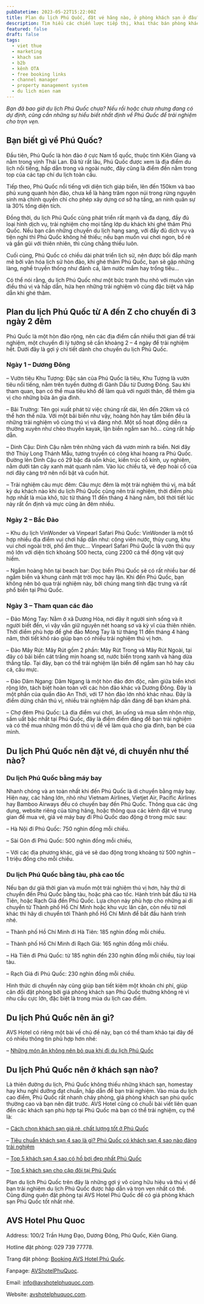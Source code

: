 ```yaml
---
pubDatetime: 2023-05-22T15:22:00Z
title: Plan du lịch Phú Quốc, đặt vé hãng nào, ở phòng khách sạn ở đâu?
description: Tìm hiểu các chiến lược tiếp thị, khai thác bán phòng khách sạn hiệu quả trong chuỗi bài viết sau của nhavantuonglai để áp dụng và đem lại hiệu quả thiết thực cho giải pháp của bạn.
featured: false
draft: false
tags:
  - viet thue
  - marketing
  - khach san
  - b2b
  - kênh OTA
  - free booking links
  - channel manager
  - property management system
  - du lich mien nam
---
```


_Bạn đã bao giờ du lịch Phú Quốc chưa? Nếu rồi hoặc chưa nhưng đang có dự định, cũng cần những sự hiểu biết nhất định về Phú Quốc để trải nghiệm cho trọn vẹn._

## Bạn biết gì về Phú Quốc?

Đầu tiên, Phú Quốc là hòn đảo ở cực Nam tổ quốc, thuộc tỉnh Kiên Giang và nằm trong vịnh Thái Lan. Đã từ rất lâu, Phú Quốc được xem là địa điểm du lịch nổi tiếng, hấp dẫn trong và ngoài nước, đây cũng là điểm đến nằm trong top của các tạp chí du lịch toàn cầu.

Tiếp theo, Phú Quốc nổi tiếng với diện tích giáp biển, lên đến 150km và bao phủ xung quanh hòn đảo, chưa kể là hàng trăm ngọn núi trong rừng nguyên sinh mà chính quyền chỉ cho phép xây dựng cơ sở hạ tầng, an ninh quân sự là 30% tổng diện tích.

Đồng thời, du lịch Phú Quốc cũng phát triển rất mạnh và đa dạng, đầy đủ loại hình dịch vụ, trải nghiệm cho mọi tầng lớp du khách khi ghé thăm Phú Quốc. Nếu bạn cần những chuyến du lịch hạng sang, với đầy đủ dịch vụ và tiện nghi thì Phú Quốc không hề thiếu; nếu bạn muốn vui chơi ngon, bổ rẻ và gần gũi với thiên nhiên, thì cũng chẳng thiếu luôn.

Cuối cùng, Phú Quốc có chiều dài phát triển lịch sử, nên được bồi đắp mạnh mẽ bởi văn hóa lịch sử hòn đảo, khi ghé thăm Phú Quốc, bạn sẽ gặp những làng, nghề truyền thống như đánh cá, làm nước mắm hay trồng tiêu…

Có thể nói rằng, du lịch Phú Quốc như một bức tranh thu nhỏ với muôn vàn điều thú vị và hấp dẫn, hứa hẹn những trải nghiệm vô cùng đặc biệt và hấp dẫn khi ghé thăm.

## Plan du lịch Phú Quốc từ A đến Z cho chuyến đi 3 ngày 2 đêm

Phú Quốc là một hòn đảo rộng, nên các địa điểm cần nhiều thời gian để trải nghiệm, một chuyến đi lý tưởng sẽ cần khoảng 2 – 4 ngày để trải nghiệm hết. Dưới đây là gợi ý chi tiết dành cho chuyến du lịch Phú Quốc.

### Ngày 1 – Dương Đông

– Vườn tiêu Khu Tượng: Đặc sản của Phú Quốc là tiêu, Khu Tượng là vườn tiêu nổi tiếng, nằm trên tuyến đường đi Gành Dầu từ Dương Đông. Sau khi tham quan, bạn có thể mua tiêu khô để làm quà với người thân, để thêm gia vị cho những bữa ăn gia đình.

– Bãi Trường: Tên gọi xuất phát từ việc chúng rất dài, lên đến 20km và có thể hơn thế nữa. Với một bãi biển như vậy, hoàng hôn hay tắm biển đều là những trải nghiệm vô cùng thú vị và đáng nhớ. Một số hoạt động diễn ra thường xuyên như chèo thuyền kayak, lặn biển ngắm san hô… cũng rất hấp dẫn.

– Dinh Cậu: Dinh Cậu nằm trên những vách đá vươn mình ra biển. Nơi đây thờ Thủy Long Thánh Mẫu, tương truyền có công khai hoang ra Phú Quốc. Đường lên Dinh Cậu có 29 bậc đá uốn khúc, kiến ​​trúc cổ kính, uy nghiêm, nằm dưới tán cây xanh mát quanh năm. Vào lúc chiều tà, vẻ đẹp hoài cổ của nơi đây càng trở nên nổi bật và cuốn hút.

– Trải nghiệm câu mực đêm: Câu mực đêm là một trải nghiệm thú vị, mà bất kỳ du khách nào khi du lịch Phú Quốc cũng nên trải nghiệm, thời điểm phù hợp nhất là mùa khô, tức từ tháng 11 đến tháng 4 hàng năm, bởi thời tiết lúc này rất ổn định và mực cũng ăn đêm nhiều.

### Ngày 2 – Bắc Đảo

– Khu du lịch VinWonder và Vinpearl Safari Phú Quốc: VinWonder là một tổ hợp nhiều địa điểm vui chơi hấp dẫn như: công viên nước, thủy cung, khu vui chơi ngoài trời, phố ẩm thực… Vinpearl Safari Phú Quốc là vườn thú quy mô lớn với diện tích khoảng 500 hecta, cùng 2200 cá thể động vật quý hiếm.

– Ngắm hoàng hôn tại beach bar: Dọc biển Phú Quốc sẽ có rất nhiều bar để ngắm biển và khung cảnh mặt trời mọc hay lặn. Khi đến Phú Quốc, bạn không nên bỏ qua trải nghiệm này, bởi chúng mang tính đặc trưng và rất phổ biến tại Phú Quốc.

### Ngày 3 – Tham quan các đảo

– Đảo Móng Tay: Nằm ở xã Dương Hòa, nơi đây ít người sinh sống và ít người biết đến, vì vậy vẫn giữ nguyên nét hoang sơ và kỳ vĩ của thiên nhiên. Thời điểm phù hợp để ghé đảo Móng Tay là từ tháng 11 đến tháng 4 hàng năm, thời tiết khô ráo giúp bạn có nhiều trải nghiệm thú vị hơn.

– Đảo Mây Rút: Mây Rút gồm 2 phần: Mây Rút Trong và Mây Rút Ngoài, tại đây có bãi biển cát trắng mịn hoang sơ, nước biển trong xanh và hàng dừa thẳng tắp. Tại đây, bạn có thể trải nghiệm lặn biển để ngắm san hô hay câu cá, câu mực.

– Đảo Dăm Ngang: Dăm Ngang là một hòn đảo đơn độc, nằm giữa biển khơi rộng lớn, tách biệt hoàn toàn với các hòn đảo khác và Dương Đông. Đây là một phần của quần đảo An Thới, với 17 hòn đảo lớn nhỏ khác nhau. Đây là điểm dừng chân thú vị, nhiều trải nghiệm hấp dẫn đáng để bạn khám phá.

– Chợ đêm Phú Quốc: Là địa điểm vui chơi, ăn uống và mua sắm nhộn nhịp, sầm uất bậc nhất tại Phú Quốc, đây là điểm điểm đáng để bạn trải nghiệm và có thể mua những món đồ thú vị để về làm quà cho gia đình, bạn bè của mình.

## Du lịch Phú Quốc nên đặt vé, di chuyển như thế nào?

### Du lịch Phú Quốc bằng máy bay

Nhanh chóng và an toàn nhất khi đến Phú Quốc là di chuyển bằng máy bay. Hiện nay, các hãng lớn, nhỏ như Vietnam Airlines, Vietjet Air, Pacific Airlines hay Bamboo Airways đều có chuyến bay đến Phú Quốc. Thông qua các ứng dụng, website riêng của từng hãng, hoặc thông qua các kênh đặt vé trung gian để mua vé, giá vé máy bay đi Phú Quốc dao động ở trong mức sau:

– Hà Nội đi Phú Quốc: 750 nghìn đồng mỗi chiều.

– Sài Gòn đi Phú Quốc: 500 nghìn đồng mỗi chiều,

– Với các địa phương khác, giá vé sẽ dao động trong khoảng từ 500 nghìn – 1 triệu đồng cho mỗi chiều.

### Du lịch Phú Quốc bằng tàu, phà cao tốc

Nếu bạn dư giả thời gian và muốn một trải nghiệm thú vị hơn, hãy thử di chuyển đến Phú Quốc bằng tàu, hoặc phà cao tốc. Hành trình bắt đầu từ Hà Tiên, hoặc Rạch Giá đến Phú Quốc. Lựa chọn này phù hợp cho những ai di chuyển từ Thành phố Hồ Chí Minh hoặc khu vực lân cận, còn nếu từ nơi khác thì hãy di chuyển tới Thành phố Hồ Chí Minh để bắt đầu hành trình nhé.

– Thành phố Hồ Chí Minh đi Hà Tiên: 185 nghìn đồng mỗi chiều.

– Thành phố Hồ Chí Minh đi Rạch Giá: 165 nghìn đồng mỗi chiều.

– Hà Tiên đi Phú Quốc: từ 185 nghìn đến 230 nghìn đồng mỗi chiều, tùy loại tàu.

– Rạch Giá đi Phú Quốc: 230 nghìn đồng mỗi chiều.

Hình thức di chuyển này cũng giúp bạn tiết kiệm một khoản chi phí, giúp cân đối đặt phòng bởi giá phòng khách sạn Phú Quốc thường không rẻ vì nhu cầu cực lớn, đặc biệt là trong mùa du lịch cao điểm.

## Du lịch Phú Quốc nên ăn gì?

AVS Hotel có riêng một bài về chủ đề này, bạn có thể tham khảo tại đây để có nhiều thông tin phù hợp hơn nhé:

– [Những món ăn không nên bỏ qua khi đi du lịch Phú Quốc](https://www.avshotelphuquoc.com/news-detail/4174/nhung-mon-an-khong-nen-bo-qua-khi-di-du-lich-phu-quoc)

## Du lịch Phú Quốc nên ở khách sạn nào?

Là thiên đường du lịch, Phú Quốc không thiếu những khách sạn, homestay hay khu nghỉ dưỡng đạt chuẩn, hấp dẫn để bạn trải nghiệm. Vào mùa du lịch cao điểm, Phú Quốc rất nhanh cháy phòng, giá phòng khách sạn phú quốc thường cao và bạn nên đặt trước. AVS Hotel cũng có chuỗi bài viết liên quan đến các khách sạn phù hợp tại Phú Quốc mà bạn có thể trải nghiệm, cụ thể là:

– [Cách chọn khách sạn giá rẻ, chất lượng tốt ở Phú Quốc](https://www.avshotelphuquoc.com/news-detail/3150/cach-chon-khach-san-gia-re-chat-luong-tot-o-phu-quoc)

– [Tiêu chuẩn khách sạn 4 sao là gì? Phú Quốc có khách sạn 4 sao nào đáng trải nghiệm](https://www.avshotelphuquoc.com/news-detail/3148/tieu-chuan-khach-san-4-sao-la-gi-phu-quoc-co-khach-san-4-sao-nao-dang-trai-nghiem)

– [​​Top 5 khách sạn 4 sao có hồ bơi đẹp nhất Phú Quốc](https://www.avshotelphuquoc.com/news-detail/2033/-top-5-khach-san-4-sao-co-ho-boi-dep-nhat-phu-quoc)

– [Top 5 khách sạn cho cặp đôi tại Phú Quốc](https://www.avshotelphuquoc.com/news-detail/2031/top-5-khach-san-cho-cap-doi-tai-phu-quoc)

Plan du lịch Phú Quốc trên đây là những gợi ý vô cùng hữu hiệu và thú vị để bạn trải nghiệm du lịch Phú Quốc được hấp dẫn và trọn vẹn nhất có thể. Cũng đừng quên đặt phòng tại AVS Hotel Phú Quốc để có giá phòng khách sạn Phú Quốc tốt nhất nhé.

## AVS Hotel Phu Quoc

Address: 100/2 Trần Hưng Đạo, Dương Đông, Phú Quốc, Kiên Giang.

Hotline đặt phòng: 029 739 77778.

Trang đặt phòng: [Booking AVS Hotel Phú Quốc](https://booking.avshotelphuquoc.com/?ht=).

Fanpage: [AVShotelPhuQuoc](https://www.facebook.com/AVShotelPhuQuoc).

Email: info@avshotelphuquoc.com.

Website: [avshotelphuquoc.com](https://www.avshotelphuquoc.com/news-detail/4180/avshotelphuquoc.com).
